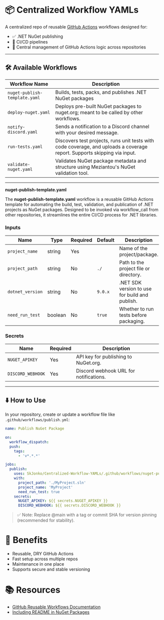 # 📦 Centralized Workflow YAMLs

A centralized repo of reusable [GitHub Actions](https://docs.github.com/actions) workflows designed for:

- ✅ .NET NuGet publishing  
- 🔄 CI/CD pipelines  
- 📁 Central management of GitHub Actions logic across repositories

---

## 🛠️ Available Workflows

| Workflow Name                | Description                                               |
|-----------------------------|-----------------------------------------------------------|
| `nuget-publish-template.yaml` | Builds, tests, packs, and publishes .NET NuGet packages   |
| `deploy-nuget.yaml`             | Deploys pre-built NuGet packages to nuget.org; meant to be called by other workflows. |
| `notify-discord.yaml`           | Sends a notification to a Discord channel with your desired message. |
| `run-tests.yaml`                | Discovers test projects, runs unit tests with code coverage, and uploads a coverage report. Supports skipping via input. |
| `validate-nuget.yaml`           | Validates NuGet package metadata and structure using Meziantou's NuGet validation tool. |

---
**nuget-publish-template.yaml**

The **nuget-publish-template.yaml** workflow is a reusable GitHub Actions template for automating the build, test, validation, and publication of .NET projects as NuGet packages. Designed to be invoked via workflow_call from other repositories, it streamlines the entire CI/CD process for .NET libraries.


### Inputs

| Name             | Type    | Required | Default     | Description                                      |
|------------------|---------|----------|-------------|--------------------------------------------------|
| `project_name`   | string  | Yes      |             | Name of the project/package.                     |
| `project_path`   | string  | No       | `./`        | Path to the project file or directory.           |
| `dotnet_version` | string  | No       | `9.0.x`     | .NET SDK version to use for build and publish.   |
| `need_run_test`       | boolean | No       | `true`      | Whether to run tests before packaging.           |

### Secrets

| Name             | Required | Description                                 |
|------------------|----------|---------------------------------------------|
| `NUGET_APIKEY`   | Yes      | API key for publishing to NuGet.org.        |
| `DISCORD_WEBHOOK`| Yes      | Discord webhook URL for notifications.      |

---

## ⬇️ How to Use

In your repository, create or update a workflow file like `.github/workflows/publish.yml`:

```yaml
name: Publish NuGet Package

on:
  workflow_dispatch:
  push:
    tags:
      - 'v*.*.*'

jobs:
  publish:
    uses: SkJonko/Centralized-Workflow-YAMLs/.github/workflows/nuget-publish-template.yml@main
    with:
      project_path: './MyProject.sln'
      project_name: 'MyProject'
      need_run_test: true
    secrets:
      NUGET_APIKEY: ${{ secrets.NUGET_APIKEY }}
      DISCORD_WEBHOOK: ${{ secrets.DISCORD_WEBHOOK }}
```

> ✅ Note: Replace @main with a tag or commit SHA for version pinning (recommended for stability).


# 🎯 Benefits

- Reusable, DRY GitHub Actions
- Fast setup across multiple repos
- Maintenance in one place
- Supports secure and stable versioning

# 📚 Resources

- [GitHub Reusable Workflows Documentation](https://docs.github.com/en/actions/sharing-automations/reusing-workflows)
- [Including README in NuGet Packages](https://learn.microsoft.com/en-us/nuget/nuget-org/package-readme-on-nuget-org)
